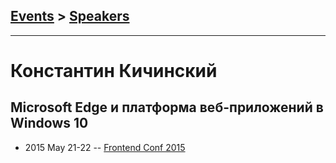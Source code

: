 ## [Events](../README.md) > [Speakers](../speakers.md)
---

# Константин Кичинский

## Microsoft Edge и платформа веб-приложений в Windows 10
- 2015 May 21-22 -- [Frontend Conf 2015](https://www.youtube.com/watch?v=ZFsOJ-k7beE)    
